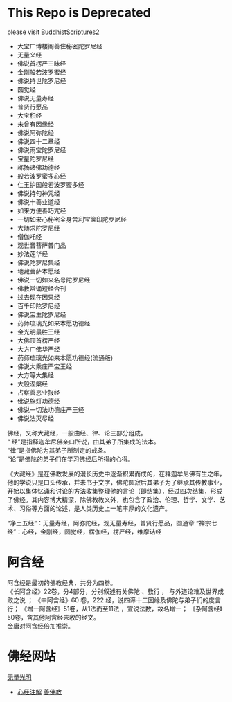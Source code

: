 # This Repo is Deprecated
please visit [BuddhistScriptures2](/weiyinfu/BuddhistScriptures2)

* 大宝广博楼阁善住秘密陀罗尼经
* 无量义经
* 佛说首楞严三昧经
* 金刚般若波罗蜜经
* 佛说持世陀罗尼经
* 圆觉经
* 佛说无量寿经
* 普贤行愿品
* 大宝积经
* 未曾有因缘经
* 佛说阿弥陀经
* 佛说四十二章经
* 佛说雨宝陀罗尼经
* 宝星陀罗尼经
* 称扬诸佛功德经
* 般若波罗蜜多心经
* 仁王护国般若波罗蜜多经
* 佛说持句神咒经
* 佛说十善业道经
* 如来方便善巧咒经
* 一切如来心秘密全身舍利宝箧印陀罗尼经
* 大随求陀罗尼经
* 僧伽吒经
* 观世音菩萨普门品
* 妙法莲华经
* 佛说陀罗尼集经
* 地藏菩萨本愿经
* 佛说一切如来名号陀罗尼经
* 佛教常诵短经合刊
* 过去现在因果经
* 百千印陀罗尼经
* 佛说宝生陀罗尼经
* 药师琉璃光如来本愿功德经
* 金光明最胜王经
* 大佛顶首楞严经
* 大方广佛华严经
* 药师琉璃光如来本愿功德经(流通版)
* 佛说大乘庄严宝王经
* 大方等大集经
* 大般涅槃经
* 占察善恶业报经
* 佛说施灯功德经
* 佛说一切法功德庄严王经
* 佛说法灭尽经


佛经，又称大藏经，一般由经、律、论三部分组成。  
“ 经”是指释迦牟尼佛亲口所说，由其弟子所集成的法本。  
“律”是指佛陀为其弟子所制定的戒条。   
“论”是佛陀的弟子们在学习佛经后所得的心得。

《大藏经》是在佛教发展的漫长历史中逐渐积累而成的，在释迦牟尼佛有生之年，他的学说只是口头传承，并未书于文字，佛陀圆寂后其弟子为了继承其传教事业，开始以集体忆诵和讨论的方法收集整理他的言论（即结集），经过四次结集，形成了佛经。其内容博大精深，除佛教教义外，也包含了政治、伦理、哲学、文学、艺术、习俗等方面的论述，是人类历史上一笔丰厚的文化遗产。

“净土五经”：无量寿经，阿弥陀经，观无量寿经，普贤行愿品，圆通章
“禅宗七经”：心经，金刚经，圆觉经，楞伽经，楞严经，维摩诘经

# 阿含经
阿含经是最初的佛教经典，共分为四卷。  
《长阿含经》22卷，分4部分，分别叙述有关佛陀 、教行 ， 与外道论难及世界成败之说 ；
《中阿含经》60 卷，222 经，说四谛十二因缘及佛陀与弟子们的度言行；
《增一阿含经》51卷，从1法而至11法 ，宣说法数，故名增一；
《杂阿含经》50卷，含其他阿含经未收的经文。  
金庸对阿含经倍加推崇。

# 佛经网站
[无量光明](https://www.gming.org/fojing/)
* [心经注解](https://www.gming.org/fojing/xinjing/26096.html)
[善佛教](https://www.liaotuo.com/fojing/)
